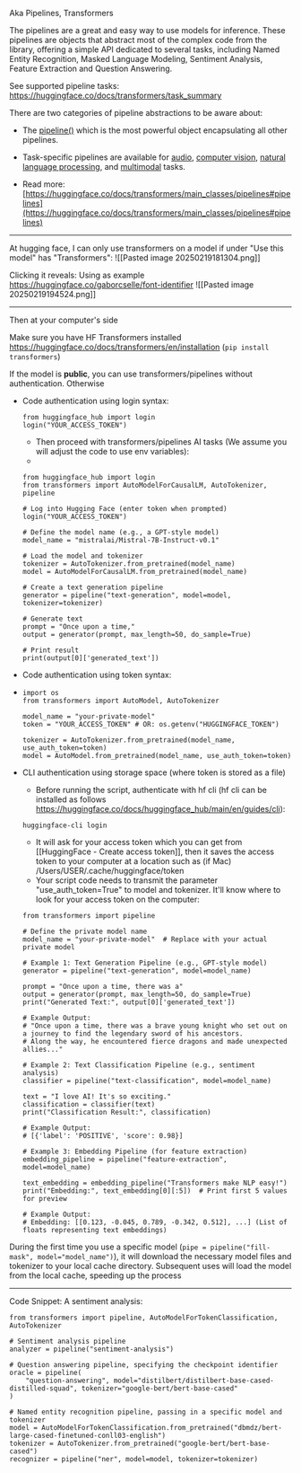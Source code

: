 Aka Pipelines, Transformers

The pipelines are a great and easy way to use models for inference. These pipelines are objects that abstract most of the complex code from the library, offering a simple API dedicated to several tasks, including Named Entity Recognition, Masked Language Modeling, Sentiment Analysis, Feature Extraction and Question Answering.

See supported pipeline tasks:
https://huggingface.co/docs/transformers/task_summary

There are two categories of pipeline abstractions to be aware about:
- The [pipeline()](https://huggingface.co/docs/transformers/v4.49.0/en/main_classes/pipelines#transformers.pipeline) which is the most powerful object encapsulating all other pipelines.
- Task-specific pipelines are available for [audio](https://huggingface.co/docs/transformers/main_classes/pipelines#audio), [computer vision](https://huggingface.co/docs/transformers/main_classes/pipelines#computer-vision), [natural language processing](https://huggingface.co/docs/transformers/main_classes/pipelines#natural-language-processing), and [multimodal](https://huggingface.co/docs/transformers/main_classes/pipelines#multimodal) tasks.
  
- Read more: [https://huggingface.co/docs/transformers/main_classes/pipelines#pipelines](https://huggingface.co/docs/transformers/main_classes/pipelines#pipelines)

---

At hugging face, I can only use transformers on a model if under "Use this model" has "Transformers":
![[Pasted image 20250219181304.png]]

Clicking it reveals:
Using as example https://huggingface.co/gaborcselle/font-identifier
![[Pasted image 20250219194524.png]]


---

Then at your computer's side

Make sure you have HF Transformers installed https://huggingface.co/docs/transformers/en/installation (`pip install transformers`)

If the model is **public**, you can use transformers/pipelines without authentication. Otherwise
- Code authentication using login syntax:

	```
	from huggingface_hub import login  
	login("YOUR_ACCESS_TOKEN")
	```
	
	- Then proceed with transformers/pipelines AI tasks (We assume you will adjust the code to use env variables):
	- 
	```
	from huggingface_hub import login
	from transformers import AutoModelForCausalLM, AutoTokenizer, pipeline
	
	# Log into Hugging Face (enter token when prompted)
	login("YOUR_ACCESS_TOKEN")
	
	# Define the model name (e.g., a GPT-style model)
	model_name = "mistralai/Mistral-7B-Instruct-v0.1"
	
	# Load the model and tokenizer
	tokenizer = AutoTokenizer.from_pretrained(model_name)
	model = AutoModelForCausalLM.from_pretrained(model_name)
	
	# Create a text generation pipeline
	generator = pipeline("text-generation", model=model, tokenizer=tokenizer)
	
	# Generate text
	prompt = "Once upon a time,"
	output = generator(prompt, max_length=50, do_sample=True)
	
	# Print result
	print(output[0]['generated_text'])
	```
	
- Code authentication using token syntax:
- 
	```
	import os
	from transformers import AutoModel, AutoTokenizer
	
	model_name = "your-private-model"
	token = "YOUR_ACCESS_TOKEN" # OR: os.getenv("HUGGINGFACE_TOKEN")
	
	tokenizer = AutoTokenizer.from_pretrained(model_name, use_auth_token=token)
	model = AutoModel.from_pretrained(model_name, use_auth_token=token)
	```
	
- CLI authentication using storage space (where token is stored as a file)
	- Before running the script, authenticate with hf cli (hf cli can be installed as follows https://huggingface.co/docs/huggingface_hub/main/en/guides/cli):

	```
	huggingface-cli login
	```

	- It will ask for your access token which you can get from [[HuggingFace - Create access token]], then it saves the access token to your computer at a location such as (if Mac) /Users/USER/.cache/huggingface/token
	- Your script code needs to transmit the parameter "use_auth_token=True" to model and tokenizer. It'll know where to look for your access token on the computer:

	```
	from transformers import pipeline
	
	# Define the private model name
	model_name = "your-private-model"  # Replace with your actual private model
	
	# Example 1: Text Generation Pipeline (e.g., GPT-style model)
	generator = pipeline("text-generation", model=model_name)
	
	prompt = "Once upon a time, there was a"
	output = generator(prompt, max_length=50, do_sample=True)
	print("Generated Text:", output[0]['generated_text'])
	
	# Example Output:
	# "Once upon a time, there was a brave young knight who set out on a journey to find the legendary sword of his ancestors. 
	# Along the way, he encountered fierce dragons and made unexpected allies..."
	
	# Example 2: Text Classification Pipeline (e.g., sentiment analysis)
	classifier = pipeline("text-classification", model=model_name)
	
	text = "I love AI! It's so exciting."
	classification = classifier(text)
	print("Classification Result:", classification)
	
	# Example Output:
	# [{'label': 'POSITIVE', 'score': 0.98}]
	
	# Example 3: Embedding Pipeline (for feature extraction)
	embedding_pipeline = pipeline("feature-extraction", model=model_name)
	
	text_embedding = embedding_pipeline("Transformers make NLP easy!")
	print("Embedding:", text_embedding[0][:5])  # Print first 5 values for preview
	
	# Example Output:
	# Embedding: [[0.123, -0.045, 0.789, -0.342, 0.512], ...] (List of floats representing text embeddings)
	```


During the first time you use a specific model (`pipe = pipeline("fill-mask", model="model_name")`), it will download the necessary model files and tokenizer to your local cache directory. Subsequent uses will load the model from the local cache, speeding up the process

---

Code Snippet: A sentiment analysis:
```
from transformers import pipeline, AutoModelForTokenClassification, AutoTokenizer  
  
# Sentiment analysis pipeline  
analyzer = pipeline("sentiment-analysis")  
  
# Question answering pipeline, specifying the checkpoint identifier  
oracle = pipeline(  
    "question-answering", model="distilbert/distilbert-base-cased-distilled-squad", tokenizer="google-bert/bert-base-cased"  
)  
  
# Named entity recognition pipeline, passing in a specific model and tokenizer  
model = AutoModelForTokenClassification.from_pretrained("dbmdz/bert-large-cased-finetuned-conll03-english")  
tokenizer = AutoTokenizer.from_pretrained("google-bert/bert-base-cased")  
recognizer = pipeline("ner", model=model, tokenizer=tokenizer)
```